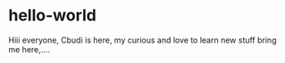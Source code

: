 # hello-world
Hiii everyone, 
Cbudi is here, my curious and love to learn new stuff bring me here,....
